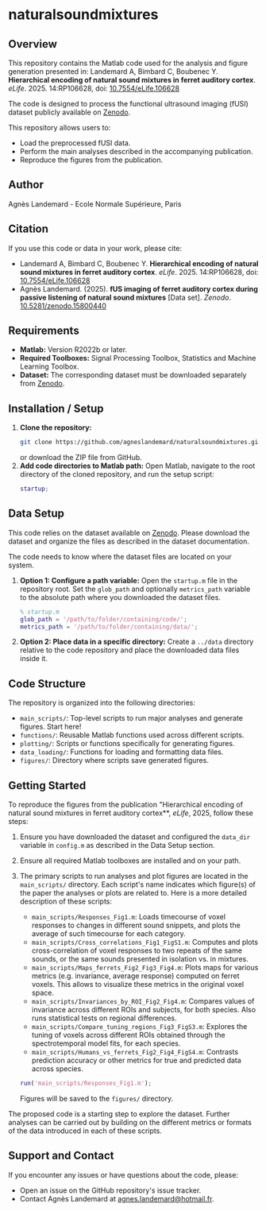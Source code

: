 # naturalsoundmixtures

## Overview

This repository contains the Matlab code used for the analysis and figure generation presented in:
Landemard A, Bimbard C, Boubenec Y. **Hierarchical encoding of natural sound mixtures in ferret auditory cortex**. _eLife_. 2025. 14:RP106628, doi: [10.7554/eLife.106628](https://doi.org/10.7554/eLife.106628)

The code is designed to process the functional ultrasound imaging (fUSI) dataset publicly available on [Zenodo](https://doi.org/10.5281/zenodo.15800440).

This repository allows users to:
*   Load the preprocessed fUSI data.
*   Perform the main analyses described in the accompanying publication.
*   Reproduce the figures from the publication.

## Author

Agnès Landemard - Ecole Normale Supérieure, Paris

## Citation

If you use this code or data in your work, please cite:

*   Landemard A, Bimbard C, Boubenec Y. **Hierarchical encoding of natural sound mixtures in ferret auditory cortex**. _eLife_. 2025. 14:RP106628, doi: [10.7554/eLife.106628](https://doi.org/10.7554/eLife.106628)
*   Agnès Landemard. (2025). **fUS imaging of ferret auditory cortex during passive listening of natural sound mixtures** [Data set]. _Zenodo_.  [10.5281/zenodo.15800440](https://doi.org/10.5281/zenodo.15800440) 


## Requirements

*   **Matlab:** Version R2022b or later.
*   **Required Toolboxes:** Signal Processing Toolbox, Statistics and Machine Learning Toolbox.
*   **Dataset:** The corresponding dataset must be downloaded separately from [Zenodo](https://doi.org/10.5281/zenodo.15800440).

## Installation / Setup

1.  **Clone the repository:**
    ```bash
    git clone https://github.com/agneslandemard/naturalsoundmixtures.git
    ```
    or download the ZIP file from GitHub.
2.  **Add code directories to Matlab path:**
    Open Matlab, navigate to the root directory of the cloned repository, and run the setup script:
    ```matlab
    startup; 
    ```

## Data Setup

This code relies on the dataset available on [Zenodo](https://doi.org/10.5281/zenodo.15800440). Please download the dataset and organize the files as described in the dataset documentation.

The code needs to know where the dataset files are located on your system.

1.  **Option 1: Configure a path variable:**
    Open the `startup.m` file in the repository root.
    Set the `glob_path` and optionally `metrics_path` variable to the absolute path where you downloaded the dataset files.
    ```matlab
    % startup.m
    glob_path = '/path/to/folder/containing/code/';
    metrics_path = '/path/to/folder/containing/data/';
    ```
2.  **Option 2: Place data in a specific directory:**
    Create a `../data` directory relative to the code repository and place the downloaded data files inside it.

## Code Structure

The repository is organized into the following directories:

*   `main_scripts/`: Top-level scripts to run major analyses and generate figures. Start here!
*   `functions/`: Reusable Matlab functions used across different scripts.
*   `plotting/`: Scripts or functions specifically for generating figures.
*   `data_loading/`: Functions for loading and formatting data files.
*   `figures/`: Directory where scripts save generated figures.

## Getting Started 

To reproduce the figures from the publication "Hierarchical encoding of natural sound mixtures in ferret auditory cortex**, _eLife_, 2025,
follow these steps:

1.  Ensure you have downloaded the dataset and configured the `data_dir` variable in `config.m` as described in the Data Setup section.
2.  Ensure all required Matlab toolboxes are installed and on your path.
3.  The primary scripts to run analyses and plot figures are located in the `main_scripts/` directory. Each script's name indicates which figure(s) of the paper the analyses or plots are related to.
Here is a more detailed description of these scripts:
    *   `main_scripts/Responses_Fig1.m`: Loads timecourse of voxel responses to changes in different sound snippets, and plots the average of such timecourse for each category.
    *   `main_scripts/Cross_correlations_Fig1_FigS1.m`: Computes and plots cross-correlation of voxel responses to two repeats of the same sounds, or the same sounds presented in isolation vs. in mixtures.
    *   `main_scripts/Maps_ferrets_Fig2_Fig3_Fig4.m`: Plots maps for various metrics (e.g. invariance, average response) computed on ferret voxels. This allows to visualize these metrics in the original voxel space.
    *   `main_scripts/Invariances_by_ROI_Fig2_Fig4.m`: Compares values of invariance across different ROIs and subjects, for both species. Also runs statistical tests on regional differences.
    *   `main_scripts/Compare_tuning_regions_Fig3_FigS3.m`: Explores the tuning of voxels across different ROIs obtained through the spectrotemporal model fits, for each species.
    *   `main_scripts/Humans_vs_ferrets_Fig2_Fig4_FigS4.m`: Contrasts prediction accuracy or other metrics for true and predicted data across species.

    ```matlab
    run('main_scripts/Responses_Fig1.m');
    ```
    Figures will be saved to the `figures/` directory.

The proposed code is a starting step to explore the dataset. Further analyses can be carried out by building on the different metrics or formats of the data introduced in each of these scripts.

## Support and Contact

If you encounter any issues or have questions about the code, please:

*   Open an issue on the GitHub repository's issue tracker.
*   Contact Agnès Landemard at agnes.landemard@hotmail.fr.
